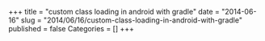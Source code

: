 +++
title = "custom class loading in android with gradle"
date = "2014-06-16"
slug = "2014/06/16/custom-class-loading-in-android-with-gradle"
published = false
Categories = []
+++
